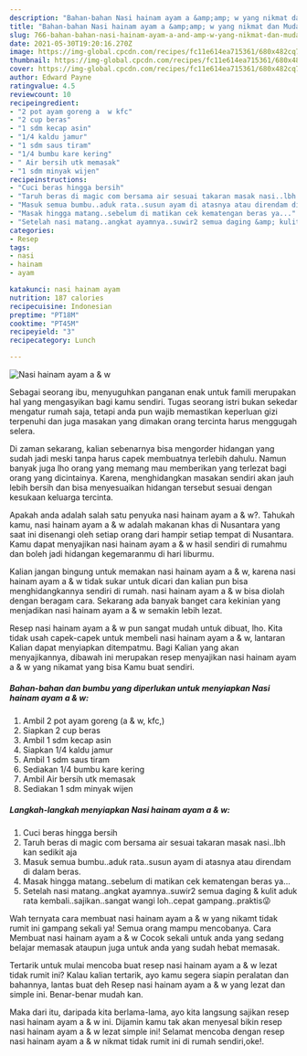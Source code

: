 ```yaml
---
description: "Bahan-bahan Nasi hainam ayam a &amp;amp; w yang nikmat dan Mudah Dibuat"
title: "Bahan-bahan Nasi hainam ayam a &amp;amp; w yang nikmat dan Mudah Dibuat"
slug: 766-bahan-bahan-nasi-hainam-ayam-a-and-amp-w-yang-nikmat-dan-mudah-dibuat
date: 2021-05-30T19:20:16.270Z
image: https://img-global.cpcdn.com/recipes/fc11e614ea715361/680x482cq70/nasi-hainam-ayam-a-w-foto-resep-utama.jpg
thumbnail: https://img-global.cpcdn.com/recipes/fc11e614ea715361/680x482cq70/nasi-hainam-ayam-a-w-foto-resep-utama.jpg
cover: https://img-global.cpcdn.com/recipes/fc11e614ea715361/680x482cq70/nasi-hainam-ayam-a-w-foto-resep-utama.jpg
author: Edward Payne
ratingvalue: 4.5
reviewcount: 10
recipeingredient:
- "2 pot ayam goreng a  w kfc"
- "2 cup beras"
- "1 sdm kecap asin"
- "1/4 kaldu jamur"
- "1 sdm saus tiram"
- "1/4 bumbu kare kering"
- " Air bersih utk memasak"
- "1 sdm minyak wijen"
recipeinstructions:
- "Cuci beras hingga bersih"
- "Taruh beras di magic com bersama air sesuai takaran masak nasi..lbh kan sedikit aja"
- "Masuk semua bumbu..aduk rata..susun ayam di atasnya atau direndam di dalam beras."
- "Masak hingga matang..sebelum di matikan cek kematengan beras ya..."
- "Setelah nasi matang..angkat ayamnya..suwir2 semua daging &amp; kulit aduk rata kembali..sajikan..sangat wangi loh..cepat gampang..praktis😜"
categories:
- Resep
tags:
- nasi
- hainam
- ayam

katakunci: nasi hainam ayam 
nutrition: 187 calories
recipecuisine: Indonesian
preptime: "PT18M"
cooktime: "PT45M"
recipeyield: "3"
recipecategory: Lunch

---
```



![Nasi hainam ayam a &amp; w](https://img-global.cpcdn.com/recipes/fc11e614ea715361/680x482cq70/nasi-hainam-ayam-a-w-foto-resep-utama.jpg)

Sebagai seorang ibu, menyuguhkan panganan enak untuk famili merupakan hal yang mengasyikan bagi kamu sendiri. Tugas seorang istri bukan sekedar mengatur rumah saja, tetapi anda pun wajib memastikan keperluan gizi terpenuhi dan juga masakan yang dimakan orang tercinta harus menggugah selera.

Di zaman  sekarang, kalian sebenarnya bisa mengorder hidangan yang sudah jadi meski tanpa harus capek membuatnya terlebih dahulu. Namun banyak juga lho orang yang memang mau memberikan yang terlezat bagi orang yang dicintainya. Karena, menghidangkan masakan sendiri akan jauh lebih bersih dan bisa menyesuaikan hidangan tersebut sesuai dengan kesukaan keluarga tercinta. 



Apakah anda adalah salah satu penyuka nasi hainam ayam a &amp; w?. Tahukah kamu, nasi hainam ayam a &amp; w adalah makanan khas di Nusantara yang saat ini disenangi oleh setiap orang dari hampir setiap tempat di Nusantara. Kamu dapat menyajikan nasi hainam ayam a &amp; w hasil sendiri di rumahmu dan boleh jadi hidangan kegemaranmu di hari liburmu.

Kalian jangan bingung untuk memakan nasi hainam ayam a &amp; w, karena nasi hainam ayam a &amp; w tidak sukar untuk dicari dan kalian pun bisa menghidangkannya sendiri di rumah. nasi hainam ayam a &amp; w bisa diolah dengan beragam cara. Sekarang ada banyak banget cara kekinian yang menjadikan nasi hainam ayam a &amp; w semakin lebih lezat.

Resep nasi hainam ayam a &amp; w pun sangat mudah untuk dibuat, lho. Kita tidak usah capek-capek untuk membeli nasi hainam ayam a &amp; w, lantaran Kalian dapat menyiapkan ditempatmu. Bagi Kalian yang akan menyajikannya, dibawah ini merupakan resep menyajikan nasi hainam ayam a &amp; w yang nikamat yang bisa Kamu buat sendiri.

<!--inarticleads1-->

##### Bahan-bahan dan bumbu yang diperlukan untuk menyiapkan Nasi hainam ayam a &amp; w:

1. Ambil 2 pot ayam goreng (a &amp; w, kfc,)
1. Siapkan 2 cup beras
1. Ambil 1 sdm kecap asin
1. Siapkan 1/4 kaldu jamur
1. Ambil 1 sdm saus tiram
1. Sediakan 1/4 bumbu kare kering
1. Ambil  Air bersih utk memasak
1. Sediakan 1 sdm minyak wijen




<!--inarticleads2-->

##### Langkah-langkah menyiapkan Nasi hainam ayam a &amp; w:

1. Cuci beras hingga bersih
1. Taruh beras di magic com bersama air sesuai takaran masak nasi..lbh kan sedikit aja
1. Masuk semua bumbu..aduk rata..susun ayam di atasnya atau direndam di dalam beras.
1. Masak hingga matang..sebelum di matikan cek kematengan beras ya...
1. Setelah nasi matang..angkat ayamnya..suwir2 semua daging &amp; kulit aduk rata kembali..sajikan..sangat wangi loh..cepat gampang..praktis😜




Wah ternyata cara membuat nasi hainam ayam a &amp; w yang nikamt tidak rumit ini gampang sekali ya! Semua orang mampu mencobanya. Cara Membuat nasi hainam ayam a &amp; w Cocok sekali untuk anda yang sedang belajar memasak ataupun juga untuk anda yang sudah hebat memasak.

Tertarik untuk mulai mencoba buat resep nasi hainam ayam a &amp; w lezat tidak rumit ini? Kalau kalian tertarik, ayo kamu segera siapin peralatan dan bahannya, lantas buat deh Resep nasi hainam ayam a &amp; w yang lezat dan simple ini. Benar-benar mudah kan. 

Maka dari itu, daripada kita berlama-lama, ayo kita langsung sajikan resep nasi hainam ayam a &amp; w ini. Dijamin kamu tak akan menyesal bikin resep nasi hainam ayam a &amp; w lezat simple ini! Selamat mencoba dengan resep nasi hainam ayam a &amp; w nikmat tidak rumit ini di rumah sendiri,oke!.

